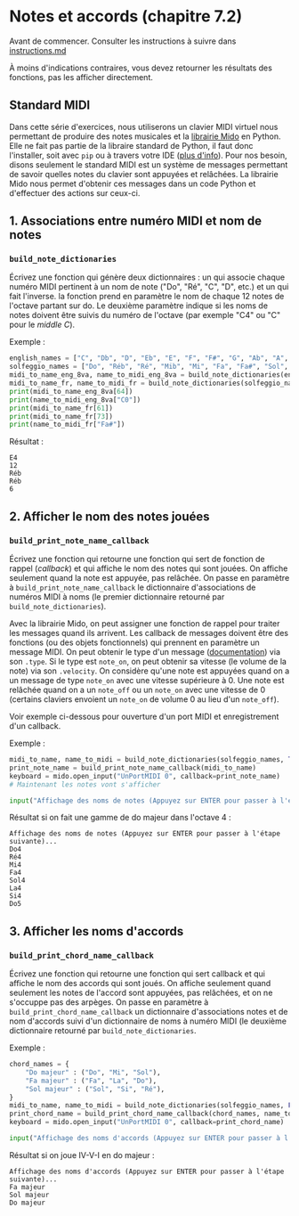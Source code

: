 # Notes et accords (chapitre 7.2)

Avant de commencer. Consulter les instructions à suivre dans [instructions.md](instructions.md)

À moins d'indications contraires, vous devez retourner les résultats des fonctions, pas les afficher directement.

## Standard MIDI

Dans cette série d'exercices, nous utiliserons un clavier MIDI virtuel nous permettant de produire des notes musicales et la [librairie Mido](https://mido.readthedocs.io/en/latest/) en Python. Elle ne fait pas partie de la libraire standard de Python, il faut donc l'installer, soit avec `pip` ou à travers votre IDE ([plus d'info](https://mido.readthedocs.io/en/latest/installing.html)). Pour nos besoin, disons seulement le standard MIDI est un système de messages permettant de savoir quelles notes du clavier sont appuyées et relâchées. La librairie Mido nous permet d'obtenir ces messages dans un code Python et d'effectuer des actions sur ceux-ci.

## 1. Associations entre numéro MIDI et nom de notes
### `build_note_dictionaries`

Écrivez une fonction qui génère deux dictionnaires : un qui associe chaque numéro MIDI pertinent à un nom de note ("Do", "Ré", "C", "D", etc.) et un qui fait l'inverse. la fonction prend en paramètre le nom de chaque 12 notes de l'octave partant sur do. Le deuxième paramètre indique si les noms de notes doivent être suivis du numéro de l'octave (par exemple "C4" ou "C" pour le *middle C*).

Exemple :
```python
english_names = ["C", "Db", "D", "Eb", "E", "F", "F#", "G", "Ab", "A", "Bb", "B"]
solfeggio_names = ["Do", "Réb", "Ré", "Mib", "Mi", "Fa", "Fa#", "Sol", "Lab", "La", "Sib", "Si"]
midi_to_name_eng_8va, name_to_midi_eng_8va = build_note_dictionaries(english_names, True)
midi_to_name_fr, name_to_midi_fr = build_note_dictionaries(solfeggio_names, False)
print(midi_to_name_eng_8va[64])
print(name_to_midi_eng_8va["C0"])
print(midi_to_name_fr[61])
print(midi_to_name_fr[73])
print(name_to_midi_fr["Fa#"])
```
Résultat :
```
E4
12
Réb
Réb
6
```

## 2. Afficher le nom des notes jouées
### `build_print_note_name_callback`

Écrivez une fonction qui retourne une fonction qui sert de fonction de rappel (*callback*) et qui affiche le nom des notes qui sont jouées. On affiche seulement quand la note est appuyée, pas relâchée. On passe en paramètre à `build_print_note_name_callback` le dictionnaire d'associations de numéros MIDI à noms (le premier dictionnaire retourné par `build_note_dictionaries`).

Avec la librairie Mido, on peut assigner une fonction de rappel pour traiter les messages quand ils arrivent. Les callback de messages doivent être des fonctions (ou des objets fonctionnels) qui prennent en paramètre un message MIDI. On peut obtenir le type d'un message ([documentation](https://mido.readthedocs.io/en/latest/message_types.html)) via son `.type`. Si le type est `note_on`, on peut obtenir sa vitesse (le volume de la note) via son `.velocity`. On considère qu'une note est appuyées quand on a un message de type `note_on` avec une vitesse supérieure à 0. Une note est relâchée quand on a un `note_off` ou un `note_on` avec une vitesse de 0 (certains claviers envoient un `note_on` de volume 0 au lieu d'un `note_off`).

Voir exemple ci-dessous pour ouverture d'un port MIDI et enregistrement d'un callback.

Exemple :
```python
midi_to_name, name_to_midi = build_note_dictionaries(solfeggio_names, True)
print_note_name = build_print_note_name_callback(midi_to_name)
keyboard = mido.open_input("UnPortMIDI 0", callback=print_note_name)
# Maintenant les notes vont s'afficher

input("Affichage des noms de notes (Appuyez sur ENTER pour passer à l'étape suivante)..." "\n")
```
Résultat si on fait une gamme de do majeur dans l'octave 4 :
```
Affichage des noms de notes (Appuyez sur ENTER pour passer à l'étape suivante)...
Do4
Ré4
Mi4
Fa4
Sol4
La4
Si4
Do5
```

## 3. Afficher les noms d'accords
### `build_print_chord_name_callback`

Écrivez une fonction qui retourne une fonction qui sert callback et qui affiche le nom des accords qui sont joués. On affiche seulement quand seulement les notes de l'accord sont appuyées, pas relâchées, et on ne s'occuppe pas des arpèges. On passe en paramètre à `build_print_chord_name_callback` un dictionnaire d'associations notes et de nom d'accords suivi d'un dictionnaire de noms à numéro MIDI (le deuxième dictionnaire retourné par `build_note_dictionaries`.

Exemple :
```python
chord_names = {
    "Do majeur" : ("Do", "Mi", "Sol"),
    "Fa majeur" : ("Fa", "La", "Do"),
    "Sol majeur" : ("Sol", "Si", "Ré"),
}
midi_to_name, name_to_midi = build_note_dictionaries(solfeggio_names, False)
print_chord_name = build_print_chord_name_callback(chord_names, name_to_midi)
keyboard = mido.open_input("UnPortMIDI 0", callback=print_chord_name)

input("Affichage des noms d'accords (Appuyez sur ENTER pour passer à l'étape suivante)..." "\n")
```
Résultat si on joue IV-V-I en do majeur :
```
Affichage des noms d'accords (Appuyez sur ENTER pour passer à l'étape suivante)...
Fa majeur
Sol majeur
Do majeur
```
